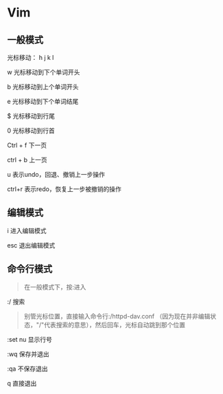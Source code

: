 # Vim

## 一般模式

光标移动：  h  j k l

w 光标移动到下个单词开头

b 光标移动到上个单词开头

e 光标移动到下个单词结尾

$ 光标移动到行尾

0 光标移动到行首

Ctrl + f  下一页

ctrl + b 上一页

u 表示undo，回退、撤销上一步操作

ctrl+r 表示redo，恢复上一步被撤销的操作



## 编辑模式

i 进入编辑模式

esc 退出编辑模式 



## 命令行模式

> 在一般模式下，按:进入

:/ 搜索

> 别管光标位置，直接输入命令行:/httpd-dav.conf （因为现在并非编辑状态，"/"代表搜索的意思），然后回车，光标自动跳到那个位置

:set nu 显示行号

:wq 保存并退出

:qa 不保存退出

q 直接退出








